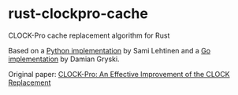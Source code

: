 rust-clockpro-cache
===================
CLOCK-Pro cache replacement algorithm for Rust

Based on a [Python implementation](https://bitbucket.org/SamiLehtinen/pyclockpro)
by Sami Lehtinen
and a [Go implementation](https://github.com/dgryski/go-clockpro) by Damian Gryski.

Original paper:
[CLOCK-Pro: An Effective Improvement of the CLOCK Replacement](http://static.usenix.org/event/usenix05/tech/general/full_papers/jiang/jiang_html/html.html)
